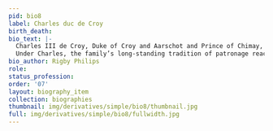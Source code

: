 ```yaml
---
pid: bio8
label: Charles duc de Croy
birth_death:
bio_text: |-
  Charles III de Croy, Duke of Croy and Aarschot and Prince of Chimay, was born in Beaumont in 1560. His father was Philippe III de Croy, who served as governor of the Citadel of Antwerp in 1577. One of the great old nobles of the Netherlands and a powerful military commander, Charles entered the Revolt of the Netherlands on the Protestant side and then switched to support Spain, handing over several key cities in the process. He continued as a military commander and then a peace negotiator, and became a member of the Council of State in 1600.
  Under Charles, the family’s long-standing tradition of patronage reached its peak. His collection included jewels, medals, coins, furnishings, and manuscripts. In one castle alone, 234 paintings hung at the time of his death, including works by Rogier van der Weyden, Frans Floris, Gossaert and Veronese. It is possible that he was a patron of Jan Brueghel, particularly the Battle of Issus. Because his collections were broken up by his heirs, Charles is most famous today for his Albums, which were watercolor sketches on parchment of every village, river, abbey and chateau in his vast territories. In total, the Albums contain 2,500 sketches. An amateur botanist and scholar, he corresponded with Clusius, Peiresc, and Lipsius.
bio_author: Rigby Philips
role:
status_profession:
order: '07'
layout: biography_item
collection: biographies
thumbnail: img/derivatives/simple/bio8/thumbnail.jpg
full: img/derivatives/simple/bio8/fullwidth.jpg
---
```

